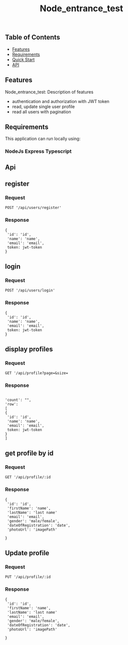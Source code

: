 <h1 align="center"> Node_entrance_test </h1> <br>

## Table of Contents

- [Features](#features)
- [Requirements](#requirements)
- [Quick Start](#quick-start)
- [API](#requirements)

## Features

Node_entrance_test:  Description of features 
* authentication and authorization with JWT token
* read, update single user profile
* read all users with pagination

## Requirements
This application can run locally using: 

### NodeJs  Express  Typescript

## Api 

## register 
### Request 
`POST '/api/users/register'`
### Response

``` 
{
 'id': 'id',
 'name': 'name',
 'email': 'email',
 token: jwt-token
}
```

## login 
### Request 
`POST '/api/users/login'`
### Response

``` 
{
 'id': 'id',
 'name': 'name',
 'email': 'email',
 token: jwt-token
}
```

## display profiles 
### Request 
`GET '/api/profile?page=&size=`
### Response

``` 

'count': "",
'row': 
[
{
 'id': 'id',
 'name': 'name',
 'email': 'email',
 token: jwt-token
}
]

```

## get profile by id  
### Request 
`GET '/api/profile/:id`
### Response

``` 
{
 'id': 'id',
 'firstName': 'name',
 'lastName': 'last name'
 'email': 'email',
 'gender': 'male/female',
 'dateOfRegistration': 'date',
 'photoUrl': 'imagePath'
 
}
```


## Update profile  
### Request 
`PUT '/api/profile/:id`
### Response

``` 
{
 'id': 'id',
 'firstName': 'name',
 'lastName': 'last name'
 'email': 'email',
 'gender': 'male/female',
 'dateOfRegistration': 'date',
 'photoUrl': 'imagePath'
 
}
```
